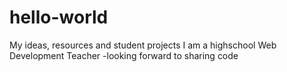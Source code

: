 # hello-world
My ideas, resources and student projects
I am a highschool Web Development Teacher -looking forward to sharing code
